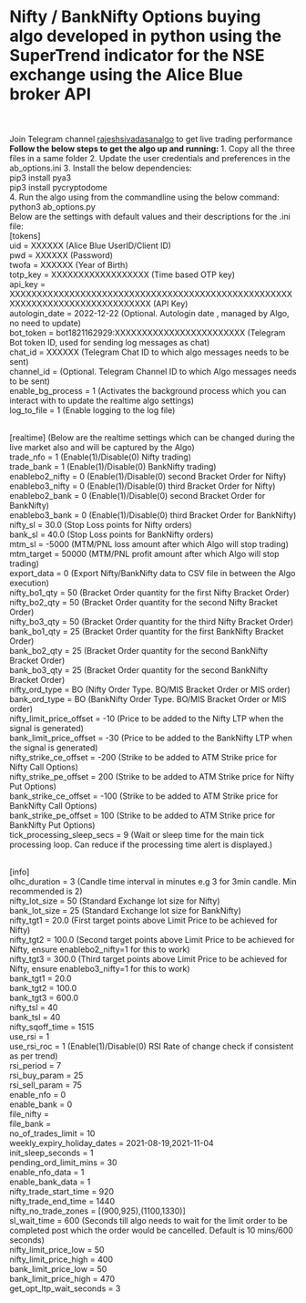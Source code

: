 <h1>Nifty / BankNifty Options buying algo developed in python using the SuperTrend indicator for the NSE exchange using the Alice Blue broker API</h1><br>
  <br>Join Telegram channel <a href="https://t.me/rajeshsivadasanalgo">rajeshsivadasanalgo</a> to get live trading performance
<br>
<b>Follow the below steps to get the algo up and running:</b>
1. Copy all the three files in a same folder
2. Update the user credentials and preferences in the ab_options.ini
3. Install the below dependencies:<br>
   pip3 install pya3<br>
   pip3 install pycryptodome<br>
4. Run the algo using from the commandline using the below command:<br>
   python3 ab_options.py
<br>
Below are the settings with default values and their descriptions for the .ini file:
<br>[tokens]
<br>uid = XXXXXX  (Alice Blue UserID/Client ID)
<br>pwd = XXXXXX  (Password)
<br>twofa = XXXXXX  (Year of Birth)
<br>totp_key = XXXXXXXXXXXXXXXXXX (Time based OTP key)
<br>api_key = XXXXXXXXXXXXXXXXXXXXXXXXXXXXXXXXXXXXXXXXXXXXXXXXXXXXXXXXXXXXXXXXXXXXXXXXXXXXXX (API Key)
<br>autologin_date = 2022-12-22 (Optional. Autologin date , managed by Algo, no need to update)
<br>bot_token = bot1821162929:XXXXXXXXXXXXXXXXXXXXXXXX  (Telegram Bot token ID, used for sending log messages as chat)
<br>chat_id = XXXXXX  (Telegram Chat ID to which algo messages needs to be sent)
<br>channel_id =  (Optional. Telegram Channel ID to which Algo messages needs to be sent)
<br>enable_bg_process = 1 (Activates the background process which you can interact with to update the realtime algo settings)
<br>log_to_file = 1 (Enable logging to the log file)

<br>[realtime]  (Below are the realtime settings which can be changed during the live market also and will be captured by the Algo)
<br>trade_nfo = 1 (Enable(1)/Disable(0) Nifty trading)
<br>trade_bank = 1  (Enable(1)/Disable(0) BankNifty trading)
<br>enablebo2_nifty = 0 (Enable(1)/Disable(0) second Bracket Order for Nifty)
<br>enablebo3_nifty = 0 (Enable(1)/Disable(0) third Bracket Order for Nifty)
<br>enablebo2_bank = 0  (Enable(1)/Disable(0) second Bracket Order for BankNifty)
<br>enablebo3_bank = 0  (Enable(1)/Disable(0) third Bracket Order for BankNifty)
<br>nifty_sl = 30.0 (Stop Loss points for Nifty orders)
<br>bank_sl = 40.0  (Stop Loss points for BankNifty orders)
<br>mtm_sl = -5000  (MTM/PNL loss amount after which Algo will stop trading)
<br>mtm_target = 50000  (MTM/PNL profit amount after which Algo will stop trading)
<br>export_data = 0 (Export Nifty/BankNifty data to CSV file in between the Algo execution)
<br>nifty_bo1_qty = 50  (Bracket Order quantity for the first Nifty Bracket Order)
<br>nifty_bo2_qty = 50  (Bracket Order quantity for the second Nifty Bracket Order)
<br>nifty_bo3_qty = 50  (Bracket Order quantity for the third Nifty Bracket Order)
<br>bank_bo1_qty = 25 (Bracket Order quantity for the first BankNifty Bracket Order)
<br>bank_bo2_qty = 25 (Bracket Order quantity for the second BankNifty Bracket Order)
<br>bank_bo3_qty = 25 (Bracket Order quantity for the second BankNifty Bracket Order)
<br>nifty_ord_type = BO (Nifty Order Type. BO/MIS Bracket Order or MIS order)
<br>bank_ord_type = BO  (BankNifty Order Type. BO/MIS Bracket Order or MIS order)
<br>nifty_limit_price_offset = -10  (Price to be added to the Nifty LTP when the signal is generated)
<br>bank_limit_price_offset = -30 (Price to be added to the BankNifty LTP when the signal is generated)
<br>nifty_strike_ce_offset = -200 (Strike to be added to ATM Strike price for Nifty Call Options)
<br>nifty_strike_pe_offset = 200  (Strike to be added to ATM Strike price for Nifty Put Options)
<br>bank_strike_ce_offset = -100  (Strike to be added to ATM Strike price for BankNifty Call Options)
<br>bank_strike_pe_offset = 100 (Strike to be added to ATM Strike price for BankNifty Put Options)
<br>tick_processing_sleep_secs = 9 (Wait or sleep time for the main tick processing loop. Can reduce if the processing time alert is displayed.) 

<br>[info]
<br>olhc_duration = 3 (Candle time interval in minutes e.g 3 for 3min candle. Min recommended is 2)
<br>nifty_lot_size = 50 (Standard Exchange lot size for Nifty)
<br>bank_lot_size = 25  (Standard Exchange lot size for BankNifty)
<br>nifty_tgt1 = 20.0 (First target points above Limit Price to be achieved for Nifty)
<br>nifty_tgt2 = 100.0  (Second target points above Limit Price to be achieved for Nifty, ensure enablebo2_nifty=1 for this to work)
<br>nifty_tgt3 = 300.0  (Third target points above Limit Price to be achieved for Nifty, ensure enablebo3_nifty=1 for this to work)
<br>bank_tgt1 = 20.0
<br>bank_tgt2 = 100.0
<br>bank_tgt3 = 600.0
<br>nifty_tsl = 40 
<br>bank_tsl = 40
<br>nifty_sqoff_time = 1515
<br>use_rsi = 1
<br>use_rsi_roc = 1 (Enable(1)/Disable(0) RSI Rate of change check if consistent as per trend)
<br>rsi_period = 7
<br>rsi_buy_param = 25
<br>rsi_sell_param = 75
<br>enable_nfo = 0
<br>enable_bank = 0
<br>file_nifty = 
<br>file_bank = 
<br>no_of_trades_limit = 10
<br>weekly_expiry_holiday_dates = 2021-08-19,2021-11-04
<br>init_sleep_seconds = 1
<br>pending_ord_limit_mins = 30
<br>enable_nfo_data = 1
<br>enable_bank_data = 1
<br>nifty_trade_start_time = 920
<br>nifty_trade_end_time = 1440
<br>nifty_no_trade_zones = [(900,925),(1100,1330)]
<br>sl_wait_time = 600 (Seconds till algo needs to wait for the limit order to be completed post which the order would be cancelled. Default is 10 mins/600 seconds)
<br>nifty_limit_price_low = 50
<br>nifty_limit_price_high = 400
<br>bank_limit_price_low = 50
<br>bank_limit_price_high = 470
<br>get_opt_ltp_wait_seconds = 3
